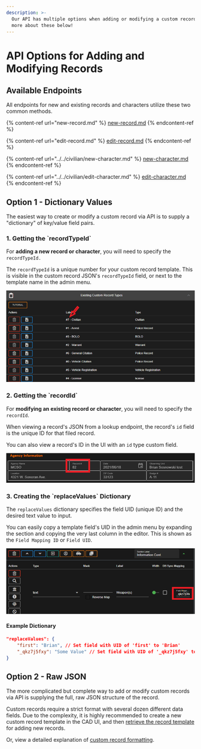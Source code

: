 ```yaml
---
description: >-
  Our API has multiple options when adding or modifying a custom record. Learn
  more about these below!
---
```


# API Options for Adding and Modifying Records

## Available Endpoints

All endpoints for new and existing records and characters utilize these two common methods.

{% content-ref url="new-record.md" %}
[new-record.md](new-record.md)
{% endcontent-ref %}

{% content-ref url="edit-record.md" %}
[edit-record.md](edit-record.md)
{% endcontent-ref %}

{% content-ref url="../../civilian/new-character.md" %}
[new-character.md](../../civilian/new-character.md)
{% endcontent-ref %}

{% content-ref url="../../civilian/edit-character.md" %}
[edit-character.md](../../civilian/edit-character.md)
{% endcontent-ref %}

## Option 1 - Dictionary Values

The easiest way to create or modify a custom record via API is to supply a "dictionary" of key/value field pairs.

### 1. Getting the \`recordTypeId\`

For **adding a new record or character**, you will need to specify the `recordTypeId.`

The `recordTypeId` is a unique number for your custom record template. This is visible in the custom record JSON's `recordTypeId` field, or next to the template name in the admin menu.

![Custom Records - Record Type ID](<../../../../../.gitbook/assets/image (306) (1).png>)

### 2. Getting the \`recordId\`

For **modifying an existing record or character**, you will need to specify the `recordId`.

When viewing a record's JSON from a lookup endpoint, the record's `id` field is the unique ID for that filed record.

You can also view a record's ID in the UI with an `id` type custom field.

![Custom Records - Record ID](<../../../../../.gitbook/assets/image (305).png>)

### 3. Creating the \`replaceValues\` Dictionary

The `replaceValues` dictionary specifies the field UID (unique ID) and the desired text value to input.

You can easily copy a template field's UID in the admin menu by expanding the section and copying the very last column in the editor. This is shown as the `Field Mapping ID` or `Field UID`.

![Custom Records - Field UID](<../../../../../.gitbook/assets/image (295) (1).png>)

#### **Example Dictionary**

```json
"replaceValues": {
    "first": "Brian", // Set field with UID of 'first' to 'Brian'
    "_qkz7j5fxy": "Some Value" // Set field with UID of '_qkz7j5fxy' to 'Some Value'
}
```

## Option 2 - Raw JSON

The more complicated but complete way to add or modify custom records via API is supplying the full, raw JSON structure of the record.

Custom records require a strict format with several dozen different data fields. Due to the complexity, it is highly recommended to create a new custom record template in the CAD UI, and then [retrieve the record template](get-record-template.md) for adding new records.

Or, view a detailed explanation of [custom record formatting](./#record-formatting).&#x20;
